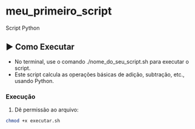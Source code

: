 # meu_primeiro_script
Script Python


## ▶️ Como Executar

- No terminal, use o comando ./nome_do_seu_script.sh para executar o script.
-  Este script calcula as operações básicas de adição, subtração, etc., usando Python.

### Execução

1. Dê permissão ao arquivo:

```bash
chmod +x executar.sh
